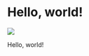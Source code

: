 # Hello, world!

![](https://external-content.duckduckgo.com/iu/?u=https%3A%2F%2Ftse3.mm.bing.net%2Fth%3Fid%3DOIP.U_VJuupQohwnzXcKMztqWgHaEo%26cb%3Diwc2%26pid%3DApi&f=1&ipt=c972e4ee81e903c077037329eb43e670183e6203c69475b5e1559bcc819d3869&ipo=images)

Hello, world!
